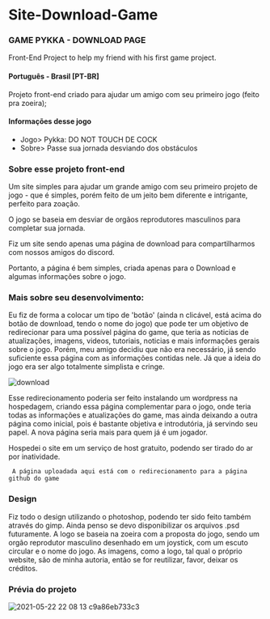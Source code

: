 # Site-Download-Game
### GAME PYKKA - DOWNLOAD PAGE
Front-End Project to help my friend with his first game project.

#### Português - Brasil [PT-BR]
Projeto front-end criado para ajudar um amigo com seu primeiro jogo (feito pra zoeira);

#### Informações desse jogo
 - Jogo> Pykka: DO NOT TOUCH DE COCK
 - Sobre> Passe sua jornada desviando dos obstáculos

### Sobre esse projeto front-end

  Um site simples para ajudar um grande amigo com seu primeiro projeto de jogo - que é simples, porém feito de um jeito bem diferente e intrigante, perfeito para zoação.
  
  O jogo se baseia em desviar de orgãos reprodutores masculinos para completar sua jornada.
  
  Fiz um site sendo apenas uma página de download para compartilharmos com nossos amigos do discord.
  
  Portanto, a página é bem simples, criada apenas para o Download e algumas informações sobre o jogo. 
  
 ### Mais sobre seu desenvolvimento:
  
  Eu fiz de forma a colocar um tipo de 'botão' (ainda n clicável, está acima do botão de download, tendo o nome do jogo) que pode ter um objetivo de redirecionar para uma possível página do game, que teria as noticias de atualizações, imagens, videos, tutoriais, noticias e mais informações gerais sobre o jogo. Porém, meu amigo decidiu que não era necessário, já sendo suficiente essa página com as informações contidas nele. Já que a ideia do jogo era ser algo totalmente simplista e cringe.
  
  ![download](https://user-images.githubusercontent.com/76860503/119244815-ac711c00-bb4a-11eb-9a51-93735aa5911a.png)
  
  Esse redirecionamento poderia ser feito instalando um wordpress na hospedagem, criando essa página complementar para o jogo, onde teria todas as informações e atualizações do game, mas ainda deixando a outra página como inicial, pois é bastante objetiva e introdutória, já servindo seu papel. A nova página seria mais para quem já é um jogador.
  
  Hospedei o site em um serviço de host gratuito, podendo ser tirado do ar por inatividade.
  
     A página uploadada aqui está com o redirecionamento para a página github do game
  
  
### Design

  Fiz todo o design utilizando o photoshop, podendo ter sido feito também através do gimp. Ainda penso se devo disponibilizar os arquivos .psd futuramente.
  A logo se baseia na zoeira com a proposta do jogo, sendo um orgão reprodutor masculino desenhado em um joystick, com um escuto circular e o nome do jogo.
  As imagens, como a logo, tal qual o próprio website, são de minha autoria, então se for reutilizar, favor, deixar os créditos.
  
### Prévia do projeto
  
  ![2021-05-22 22 08 13  c9a86eb733c3](https://user-images.githubusercontent.com/76860503/119244778-4be1df00-bb4a-11eb-8479-e344b97cb400.png)
